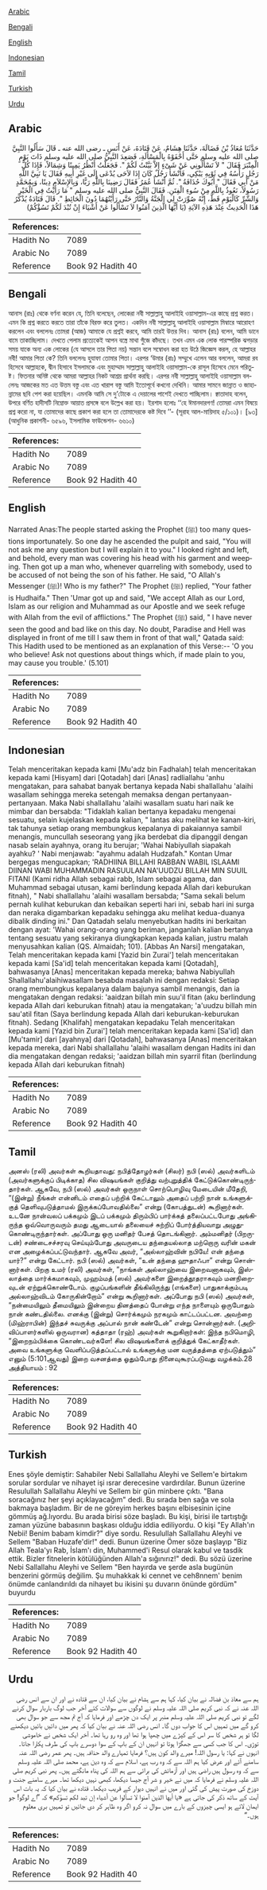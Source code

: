 [Arabic](#arabic)

[Bengali](#bengali)

[English](#english)

[Indonesian](#indonesian)

[Tamil](#tamil)

[Turkish](#turkish)

[Urdu](#urdu)

## Arabic


<div dir="rtl" lang="ar" style={{fontSize:'larger',backgroundColor:'#f8f9fa',padding:20}}>
حَدَّثَنَا مُعَاذُ بْنُ فَضَالَةَ، حَدَّثَنَا هِشَامٌ، عَنْ قَتَادَةَ، عَنْ أَنَسٍ ـ رضى الله عنه ـ قَالَ سَأَلُوا النَّبِيَّ صلى الله عليه وسلم حَتَّى أَحْفَوْهُ بِالْمَسْأَلَةِ، فَصَعِدَ النَّبِيُّ صلى الله عليه وسلم ذَاتَ يَوْمٍ الْمِنْبَرَ فَقَالَ ‏"‏ لاَ تَسْأَلُونِي عَنْ شَىْءٍ إِلاَّ بَيَّنْتُ لَكُمْ ‏"‏‏.‏ فَجَعَلْتُ أَنْظُرُ يَمِينًا وَشِمَالاً، فَإِذَا كُلُّ رَجُلٍ رَأْسُهُ فِي ثَوْبِهِ يَبْكِي، فَأَنْشَأَ رَجُلٌ كَانَ إِذَا لاَحَى يُدْعَى إِلَى غَيْرِ أَبِيهِ فَقَالَ يَا نَبِيَّ اللَّهِ مَنْ أَبِي فَقَالَ ‏"‏ أَبُوكَ حُذَافَةُ ‏"‏‏.‏ ثُمَّ أَنْشَأَ عُمَرُ فَقَالَ رَضِينَا بِاللَّهِ رَبًّا، وَبِالإِسْلاَمِ دِينًا، وَبِمُحَمَّدٍ رَسُولاً، نَعُوذُ بِاللَّهِ مِنْ سُوءِ الْفِتَنِ‏.‏ فَقَالَ النَّبِيُّ صلى الله عليه وسلم ‏"‏ مَا رَأَيْتُ فِي الْخَيْرِ وَالشَّرِّ كَالْيَوْمِ قَطُّ، إِنَّهُ صُوِّرَتْ لِي الْجَنَّةُ وَالنَّارُ حَتَّى رَأَيْتُهُمَا دُونَ الْحَائِطِ ‏"‏‏.‏ قَالَ قَتَادَةُ يُذْكَرُ هَذَا الْحَدِيثُ عِنْدَ هَذِهِ الآيَةِ ‏(‏يَا أَيُّهَا الَّذِينَ آمَنُوا لاَ تَسْأَلُوا عَنْ أَشْيَاءَ إِنْ تُبْدَ لَكُمْ تَسُؤْكُمْ‏)‏
</div>
<div style={{backgroundColor:'#f8f9fa',padding:20, marginBottom: 10}}><table> <thead> <tr> <th>References:</th> <th></th> </tr> </thead> <tbody><tr><td>Hadith No</td><td>7089</td></tr><tr><td>Arabic No</td><td>7089</td></tr><tr><td>Reference</td><td>Book 92 Hadith 40</td></tr></tbody></table></div>

## Bengali


<div dir="ltr" lang="bn" style={{fontSize:'larger',backgroundColor:'#f8f9fa',padding:20}}>
আনাস (রাঃ) থেকে বর্ণনা করেন যে, তিনি বলেছেন, লোকেরা নবী সাল্লাল্লাহু আলাইহি ওয়াসাল্লাম-এর কাছে প্রশ্ন করত। এমন কি প্রশ্ন করতে করতে তারা তাঁকে বিরক্ত করে তুলত। একদিন নবী সাল্লাল্লাহু আলাইহি ওয়াসাল্লাম মিম্বারে আরোহণ করলেন এবং বললেনঃ তোমরা (আজ) আমাকে যে প্রশ্নই করবে, আমি তারই উত্তর দিব। আনাস (রাঃ) বলেন, আমি ডানে বামে তাকাচ্ছিলাম। দেখতে পেলাম প্রত্যেকেই আপন বস্ত্রে মাথা গুঁজে কাঁদছে। তখন এমন এক লোক পারস্পরিক ঝগড়ার সময় যাকে অন্য এক লোকের (যে আসলে তার পিতা নয়) সন্তান বলে সম্বোধন করা হত উঠে জিজ্ঞেস করল, হে আল্লাহর নবী! আমার পিতা কে? তিনি বললেনঃ হুযাফা তোমার পিতা। এরপর ‘উমার (রাঃ) সম্মুখে এলেন আর বললেন, আমরা রব হিসেবে আল্লাহকে, দ্বীন হিসাবে ইসলামকে এবং মুহাম্মাদ সাল্লাল্লাহু আলাইহি ওয়াসাল্লাম-কে রাসূল হিসেবে মেনে পরিতুষ্ট। ফিতনার অনিষ্ট থেকে আমরা আল্লাহর নিকট আশ্রয় প্রার্থনা করছি। এরপর নবী সাল্লাল্লাহু আলাইহি ওয়াসাল্লাম বললেনঃ আজকের মত এত উত্তম বস্তু এবং এত খারাপ বস্তু আমি ইতোপূর্বে কখনো দেখিনি। আমার সামনে জান্নাত ও জাহান্নামের ছবি পেশ করা হয়েছিল। এমনকি আমি সে দু’টোকে এ দেয়ালের পাশেই দেখতে পাচ্ছিলাম। ক্বাতাদাহ বলেন, উপরে বর্ণিত হাদীসটি নিম্নোক্ত আয়াত প্রসঙ্গে বলে উল্লেখ করা হয়। ইরশাদ হলোঃ ‘‘হে ঈমানদারগণ! তোমরা এমন বিষয়ে প্রশ্ন করো না, যা তোমাদের কাছে প্রকাশ করা হলে তা তোমাদেরকে কষ্ট দিবে ’’- (সূরাহ আল-মায়িদাহ ৫/১০১)। [৯৩] (আধুনিক প্রকাশনী- ৬৫৯৬, ইসলামিক ফাউন্ডেশন- ৬৬১০)
</div>
<div style={{backgroundColor:'#f8f9fa',padding:20, marginBottom: 10}}><table> <thead> <tr> <th>References:</th> <th></th> </tr> </thead> <tbody><tr><td>Hadith No</td><td>7089</td></tr><tr><td>Arabic No</td><td>7089</td></tr><tr><td>Reference</td><td>Book 92 Hadith 40</td></tr></tbody></table></div>

## English


<div dir="ltr" lang="en" style={{fontSize:'larger',backgroundColor:'#f8f9fa',padding:20}}>
Narrated Anas:The people started asking the Prophet (ﷺ) too many questions importunately. So one day he ascended the pulpit and said, "You will not ask me any question but I will explain it to you." I looked right and left, and behold, every man was covering his head with his garment and weeping. Then got up a man who, whenever quarreling with somebody, used to be accused of not being the son of his father. He said, "O Allah's Messenger (ﷺ)! Who is my father?" The Prophet (ﷺ) replied, "Your father is Hudhaifa." Then 'Umar got up and said, "We accept Allah as our Lord, Islam as our religion and Muhammad as our Apostle and we seek refuge with Allah from the evil of afflictions." The Prophet (ﷺ) said, " I have never seen the good and bad like on this day. No doubt, Paradise and Hell was displayed in front of me till I saw them in front of that wall," Qatada said: This Hadith used to be mentioned as an explanation of this Verse:-- 'O you who believe! Ask not questions about things which, if made plain to you, may cause you trouble.' (5.101)
</div>
<div style={{backgroundColor:'#f8f9fa',padding:20, marginBottom: 10}}><table> <thead> <tr> <th>References:</th> <th></th> </tr> </thead> <tbody><tr><td>Hadith No</td><td>7089</td></tr><tr><td>Arabic No</td><td>7089</td></tr><tr><td>Reference</td><td>Book 92 Hadith 40</td></tr></tbody></table></div>

## Indonesian


<div dir="ltr" lang="id" style={{fontSize:'larger',backgroundColor:'#f8f9fa',padding:20}}>
Telah menceritakan kepada kami [Mu'adz bin Fadhalah] telah menceritakan kepada kami [Hisyam] dari [Qotadah] dari [Anas] radliallahu 'anhu mengatakan, para sahabat banyak bertanya kepada Nabi shallallahu 'alaihi wasallam sehingga mereka setengah memaksa dengan pertanyaan-pertanyaan. Maka Nabi shallallahu 'alaihi wasallam suatu hari naik ke mimbar dan bersabda: "Tidaklah kalian bertanya kepadaku mengenai sesuatu, selain kujelaskan kepada kalian, " lantas aku melihat ke kanan-kiri, tak tahunya setiap orang membungkus kepalanya di pakaiannya sambil menangis, muncullah seseorang yang jika berdebat dia dipanggil dengan nasab selain ayahnya, orang itu berujar; 'Wahai Nabiyullah siapakah ayahku? ' Nabi menjawab: "ayahmu adalah Hudzafah." Kontan Umar bergegas mengucapkan; 'RADHIINA BILLAHI RABBAN WABIL ISLAAMI DIINAN WABI MUHAMMADIN RASUULAN NA'UUDZU BILLAH MIN SUUIL FITANI (Kami ridha Allah sebagai rabb, Islam sebagai agama, dan Muhammad sebagai utusan, kami berlindung kepada Allah dari keburukan fitnah), " Nabi shallallahu 'alaihi wasallam bersabda; "Sama sekali belum pernah kulihat keburukan dan kebaikan seperti hari ini, sebab hari ini surga dan neraka digambarkan kepadaku sehingga aku melihat kedua-duanya dibalik dinding ini." Dan Qatadah selalu menyebutkan hadits ini berkaitan dengan ayat: 'Wahai orang-orang yang beriman, janganlah kalian bertanya tentang sesuatu yang sekiranya diungkapkan kepada kalian, justru malah menyusahkan kalian (QS. Almaidah; 101). [Abbas An Narsi] mengatakan, Telah menceritakan kepada kami [Yazid bin Zurai'] telah menceritakan kepada kami [Sa'id] telah menceritakan kepada kami [Qotadah], bahwasanya [Anas] menceritakan kepada mereka; bahwa Nabiyullah Shallallahu'alaihiwasallam besabda masalah ini dengan redaksi: Setiap orang membungkus kepalanya dalam bajunya sambil menangis, dan ia mengatakan dengan redaksi: 'aaidzan billah min suu'il fitan (aku berlindung kepada Allah dari keburukan fitnah) atau ia mengatakan; 'a'uudzu billah min sau'atil fitan (Saya berlindung kepada Allah dari keburukan-keburukan fitnah). Sedang [Khalifah] mengatakan kepadaku Telah menceritakan kepada kami [Yazid bin Zurai'] telah menceritakan kepada kami [Sa'id] dan [Mu'tamir] dari [ayahnya] dari [Qotadah], bahwasanya [Anas] menceritakan kepada mereka, dari Nabi shallallahu 'alaihi wasallam dengan Hadits ini dan dia mengatakan dengan redaksi; 'aaidzan billah min syarril fitan (berlindung kepada Allah dari keburukan fitnah)
</div>
<div style={{backgroundColor:'#f8f9fa',padding:20, marginBottom: 10}}><table> <thead> <tr> <th>References:</th> <th></th> </tr> </thead> <tbody><tr><td>Hadith No</td><td>7089</td></tr><tr><td>Arabic No</td><td>7089</td></tr><tr><td>Reference</td><td>Book 92 Hadith 40</td></tr></tbody></table></div>

## Tamil


<div dir="ltr" lang="ta" style={{fontSize:'larger',backgroundColor:'#f8f9fa',padding:20}}>
அனஸ் (ரலி) அவர்கள் கூறியதாவது: நபித்தோழர்கள் (சிலர்) நபி (ஸல்) அவர்களிடம் (அவர்களுக்குப் பிடிக்காத) சில விஷயங்கள் குறித்து வற்புறுத்திக் கேட்டுக்கொண்டிருந்தார்கள். ஆகவே, நபி (ஸல்) அவர்கள் ஒருநாள் சொற்பொழிவு மேடையின் மீதேறி, “(இன்று) நீங்கள் என்னிடம் எதைப் பற்றிக் கேட்டாலும் அதைப் பற்றி நான் உங்களுக்குத் தெளிவுபடுத்தாமல் இருக்கப்போவதில்லை” என்று (கோபத்துடன்) கூறினார்கள். உடனே நான்வலப் பக்கமும் இடப் பக்கமும் திரும்பிப் பார்க்கத் தலைப்பட்டபோது அங்கிருந்த ஒவ்வொருவரும் தமது ஆடையால் தலையைச் சுற்றிப் போர்த்தியவாறு அழுதுகொண்டிருந்தார்கள். அப்போது ஒரு மனிதர் பேசத் தொடங்கினார். அம்மனிதர் (பிறருடன்) சண்டைசச்சரவு செய்யும்போது அவருடைய தந்தையல்லாத மற்றொரு வரின் மகன் என அழைக்கப்பட்டுவந்தார். ஆகவே அவர், “அல்லாஹ்வின் நபியே! என் தந்தை யார்?” என்று கேட்டார். நபி (ஸல்) அவர்கள், “உன் தந்தை ஹுதாஃபா” என்று சொன்னார்கள். பிறகு உமர் (ரலி) அவர்கள், “நாங்கள் அல்லாஹ்வை இறைவனாகவும், இஸ்லாத்தை மார்க்கமாகவும், முஹம்மத் (ஸல்) அவர்களை இறைத்தூதராகவும் மனநிறைவுடன் ஏற்றுக்கொண்டோம். குழப்பங்களின் தீங்கிலிருந்து (எங்களை) பாதுகாக்கும்படி அல்லாஹ்விடம் கோருகின்றோம்” என்று கூறினார்கள். அப்போது நபி (ஸல்) அவர்கள், “நன்மையிலும் தீமையிலும் இன்றைய தினத்தைப் போன்று எந்த நாளையும் ஒருபோதும் நான் கண்டதில்லை. எனக்கு (இன்று) சொர்க்கமும் நரகமும் காட்டப்பட்டன. அவற்றை (மிஹ்ராபின்) இந்தச் சுவருக்கு அப்பால் நான் கண்டேன்” என்று சொன்னார்கள். (அறிவிப்பாளர்களில் ஒருவரான) கத்தாதா (ரஹ்) அவர்கள் கூறுகிறார்கள்: இந்த நபிமொழி, “இறைநம்பிக்கை கொண்டவர்களே! சில விஷயங்களைக் குறித்துக் கேட்காதீர்கள். அவை உங்களுக்கு வெளிப்படுத்தப்பட்டால் உங்களுக்கு மன வருத்தத்தை ஏற்படுத்தும்” எனும் (5:101ஆவது) இறை வசனத்தை ஓதும்போது நினைவுகூரப்படுவது வழக்கம்.28 அத்தியாயம் : 92
</div>
<div style={{backgroundColor:'#f8f9fa',padding:20, marginBottom: 10}}><table> <thead> <tr> <th>References:</th> <th></th> </tr> </thead> <tbody><tr><td>Hadith No</td><td>7089</td></tr><tr><td>Arabic No</td><td>7089</td></tr><tr><td>Reference</td><td>Book 92 Hadith 40</td></tr></tbody></table></div>

## Turkish


<div dir="ltr" lang="tr" style={{fontSize:'larger',backgroundColor:'#f8f9fa',padding:20}}>
Enes şöyle demiştir: Sahabiler Nebi Sallallahu Aleyhi ve Sellem'e birtakım sorular sordular ve nihayet işi ısrar derecesine vardırdılar. Bunun üzerine Resulullah Sallallahu Aleyhi ve Sellem bir gün minbere çıktı. "Bana soracağınız her şeyi açıklayacağım" dedi. Bu sırada ben sağa ve sola bakmaya başladım. Bir de ne göreyim herkes başını elbisesinin içine gömmüş ağ.lıyordu. Bu arada birisi söze başladı. Bu kişi, birisi ile tartıştığı zaman yüzüne babasının başkası olduğu iddia ediliyordu. O kişi "Ey Allah'ın Nebii! Benim babam kimdir?" diye sordu. Resulullah Sallallahu Aleyhi ve Sellem "Baban Huzafe'dir!" dedi. Bunun üzerine Ömer söze başlayıp "Biz Allah Teala'yı Rab, İslam'ı din, Muhammed'i Resul olarak kabul ve tasdik ettik. Bizler fitnelerin kötülüğünden Allah'a sığınırız!" dedi. Bu sözü üzerine Nebi Sallallahu Aleyhi ve Sellem "Ben hayırda ve şerde asla bugünün benzerini görmüş değilim. Şu muhakkak ki cennet ve ceh8nnem' benim önümde canlandırıldı da nihayet bu ikisini şu duvarın önünde gördüm" buyurdu
</div>
<div style={{backgroundColor:'#f8f9fa',padding:20, marginBottom: 10}}><table> <thead> <tr> <th>References:</th> <th></th> </tr> </thead> <tbody><tr><td>Hadith No</td><td>7089</td></tr><tr><td>Arabic No</td><td>7089</td></tr><tr><td>Reference</td><td>Book 92 Hadith 40</td></tr></tbody></table></div>

## Urdu


<div dir="rtl" lang="ur" style={{fontSize:'larger',backgroundColor:'#f8f9fa',padding:20}}>
ہم سے معاذ بن فضالہ نے بیان کیا، کہا ہم سے ہشام نے بیان کیا، ان سے قتادہ نے اور ان سے انس رضی اللہ عنہ نے کہ نبی کریم صلی اللہ علیہ وسلم نے لوگوں سے سوالات کئے آخر جب لوگ باربار سوال کرنے لگے تو نبی کریم صلی اللہ علیہ وسلم منبر پر ایک دن چڑھے اور فرمایا کہ آج تم مجھ سے جو سوال بھی کرو گے میں تمہیں اس کا جواب دوں گا۔ انس رضی اللہ عنہ نے بیان کیا کہ پھر میں دائیں بائیں دیکھنے لگا تو ہر شخص کا سر اس کے کپڑے میں چھپا ہوا تھا اور وہ رو رہا تھا۔ آخر ایک شخص نے خاموشی توڑی۔ اس کا جب کسی سے جھگڑا ہوتا تو انہیں ان کے باپ کے سوا دوسرے باپ کی طرف پکارا جاتا۔ انہوں نے کہا: یا رسول اللہ! میرے والد کون ہیں؟ فرمایا تمہارے والد حذافہ ہیں۔ پھر عمر رضی اللہ عنہ سامنے آئے اور عرض کیا ہم اللہ سے کہ وہ رب ہے، اسلام سے کہ وہ دین ہے، محمد صلی اللہ علیہ وسلم سے کہ وہ رسول ہیں راضی ہیں اور آزمائش کی برائی سے ہم اللہ کی پناہ مانگتے ہیں۔ پھر نبی کریم صلی اللہ علیہ وسلم نے فرمایا کہ میں نے خیر و شر آج جیسا دیکھا، کبھی نہیں دیکھا تھا۔ میرے سامنے جنت و دوزخ کی صورت پیش کی گئی اور میں نے انہیں دیوار کے قریب دیکھا۔ قتادہ نے بیان کیا کہ یہ بات اس آیت کے ساتھ ذکر کی جاتی ہے «يا أيها الذين آمنوا لا تسألوا عن أشياء إن تبد لكم تسؤكم‏» کہ ”اے لوگو! جو ایمان لائے ہو ایسی چیزوں کے بارے میں سوال نہ کرو اگر وہ ظاہر کر دی جائیں تو تمہیں بری معلوم ہوں۔“
</div>
<div style={{backgroundColor:'#f8f9fa',padding:20, marginBottom: 10}}><table> <thead> <tr> <th>References:</th> <th></th> </tr> </thead> <tbody><tr><td>Hadith No</td><td>7089</td></tr><tr><td>Arabic No</td><td>7089</td></tr><tr><td>Reference</td><td>Book 92 Hadith 40</td></tr></tbody></table></div>